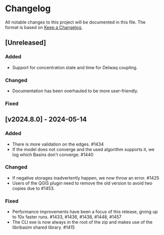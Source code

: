 # Changelog

All notable changes to this project will be documented in this file.
The format is based on [Keep a Changelog](https://keepachangelog.com/en/1.1.0/),

## [Unreleased]

### Added
- Support for concentration state and time for Delwaq coupling.

### Changed
- Documentation has been overhauled to be more user-friendly.


### Fixed

## [v2024.8.0] - 2024-05-14

### Added

- There is more validation on the edges. #1434
- If the model does not converge and the used algorithm supports it, we log which Basins don't converge. #1440

### Changed

- If negative storages inadvertently happen, we now throw an error. #1425
- Users of the QGIS plugin need to remove the old version to avoid two copies due to #1453.

### Fixed

- Performance improvements have been a focus of this release, giving up to 10x faster runs. #1433, #1436, #1438, #1448, #1457
- The CLI exe is now always in the root of the zip and makes use of the libribasim shared library. #1415
